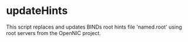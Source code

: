 # updateHints
This script replaces and updates BINDs root hints file 'named.root' using root servers from the OpenNIC project.
